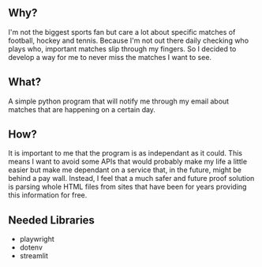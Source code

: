 ## Why?
I'm not the biggest sports fan but care a lot about specific matches of football, hockey and tennis. Because I'm not out there daily checking who plays who, important matches slip through my fingers. So I decided to develop a way for me to never miss the matches I want to see.

## What?
A simple python program that will notify me through my email about matches that are happening on a certain day.

## How?
It is important to me that the program is as independant as it could. This means I want to avoid some APIs that would probably make my life a little easier but make me dependant on a service that, in the future, might be behind a pay wall. Instead, I feel that a much safer and future proof solution is parsing whole HTML files from sites that have been for years providing this information for free.

## Needed Libraries
- playwright
- dotenv
- streamlit